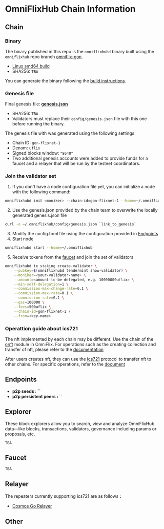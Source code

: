 # OmniFlixHub Chain Information

## Chain

### Binary

The binary published in this repo is the `omniflixhubd` binary built using the `omniflixhub` repo branch [omniflix-gon](https://github.com/OmniFlix/omniflixhub/tree/omniflix-gon).

- [Linux amd64 build](omniflixhubd)
- SHA256: `TBA`

You can generate the binary following the [build instructions](install.md).

### Genesis file

Final genesis file: **[genesis.json](genesis.json)**

- SHA256: `TBA`
- Validators must replace their `config/genesis.json` file with this one before running the binary.

The genesis file with was generated using the following settings:

- Chain ID: `gon-flixnet-1`
- Denom: `uflix`
- Signed blocks window: `"8640"`
- Two additional genesis accounts were added to provide funds for a faucet and a relayer that will be run by the testnet coordinators.

### Join the validator set

1. If you don't have a node configuration file yet, you can initialize a node with the following command:

```bash
omniflixhubd init <moniker> --chain-id=gon-flixnet-1 --home=~/.omniflixhub
```

2. Use the genesis.json provided by the chain team to overwrite the locally generated genesis.json file

```bash
curl -o ~/.omniflixhub/config/genesis.json `link_to_genesis`
```

3. Modify the config.toml file using the configuration provided in [Endpoints](#endpoints)
4. Start node

```bash
omniflixhubd start --home=~/.omniflixhub
```

5. Receive tokens from the [faucet](#faucet) and join the set of validators

```bash
omniflixhubd tx staking create-validator \
    --pubkey=$(omniflixhubd tendermint show-validator) \
    --moniker=<your-validator-name> \
    --amount=<amount-to-be-delegated, e.g. 10000000uflix> \
    --min-self-delegation=1 \
    --commission-max-change-rate=0.1 \
    --commission-max-rate=0.1 \
    --commission-rate=0.1 \
    --gas=100000 \
    --fees=500uflix \
    --chain-id=gon-flixnet-1 \
    --from=<key-name>
```

### Operattion guide about ics721

The nft implemented by each chain may be different. Use the chain of the [onft](https://github.com/OmniFlix/onft/tree/onft-gon/modules/nft) module in OmniFlix. For operations such as the creating collection and transfer of nft, please refer to the [documentation](https://github.com/omniflix/onft#onft)

After users creates nft, they can use the [ics721](https://github.com/cosmos/ibc/blob/main/spec/app/ics-721-nft-transfer/README.md) protocol to transfer nft to other chains. For specific operations, refer to the [document](ics721-cmd.md)

## Endpoints

- **p2p seeds : ``**
- **p2p persistent peers : ``**

## Explorer

These block explorers allow you to search, view and analyze OmniFlixHub data—like blocks, transactions, validators, governance including params or proposals, etc.
```
TBA
```

## Faucet

```
TBA
```
## Relayer

The repeaters currently supporting ics721 are as follows：

- [Cosmos Go Relayer](https://github.com/cosmos/relayer/releases/tag/v2.1.2)

## Other
